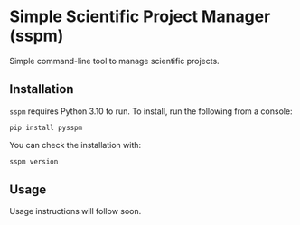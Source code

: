 # Simple Scientific Project Manager (sspm)

Simple command-line tool to manage scientific projects.

## Installation

`sspm` requires Python 3.10 to run. To install, run the following from a console:

```bash
pip install pysspm
```

You can check the installation with:

```bash
sspm version
```

## Usage

Usage instructions will follow soon.